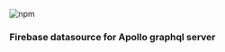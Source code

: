 ![npm](https://img.shields.io/npm/v/apollo-datasource-firebase?color=blue&style=plastic)

### Firebase datasource for Apollo graphql server

